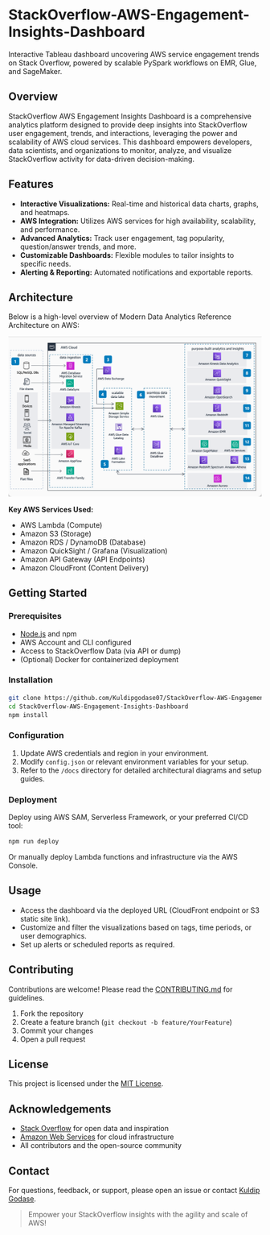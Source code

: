 # StackOverflow-AWS-Engagement-Insights-Dashboard
Interactive Tableau dashboard uncovering AWS service engagement trends on Stack Overflow, powered by scalable PySpark workflows on EMR, Glue, and SageMaker.

## Overview

StackOverflow AWS Engagement Insights Dashboard is a comprehensive analytics platform designed to provide deep insights into StackOverflow user engagement, trends, and interactions, leveraging the power and scalability of AWS cloud services. This dashboard empowers developers, data scientists, and organizations to monitor, analyze, and visualize StackOverflow activity for data-driven decision-making.


## Features

- **Interactive Visualizations:** Real-time and historical data charts, graphs, and heatmaps.
- **AWS Integration:** Utilizes AWS services for high availability, scalability, and performance.
- **Advanced Analytics:** Track user engagement, tag popularity, question/answer trends, and more.
- **Customizable Dashboards:** Flexible modules to tailor insights to specific needs.
- **Alerting & Reporting:** Automated notifications and exportable reports.


## Architecture

Below is a high-level overview of Modern Data Analytics Reference Architecture on AWS:

![AWS Architecture Diagram](https://github.com/Kuldipgodase07/StackOverflow-AWS-Engagement-Insights-Dashboard/blob/main/aws-stackoverflow-data-insights-main/.ipynb_checkpoints/AWS%20Data%20Analytics%20Architecture%20Diagram)
<!-- Replace the above URL with the actual location of your AWS architecture diagram -->

**Key AWS Services Used:**
- AWS Lambda (Compute)
- Amazon S3 (Storage)
- Amazon RDS / DynamoDB (Database)
- Amazon QuickSight / Grafana (Visualization)
- Amazon API Gateway (API Endpoints)
- Amazon CloudFront (Content Delivery)


## Getting Started

### Prerequisites

- [Node.js](https://nodejs.org/) and npm
- AWS Account and CLI configured
- Access to StackOverflow Data (via API or dump)
- (Optional) Docker for containerized deployment

### Installation

```sh
git clone https://github.com/Kuldipgodase07/StackOverflow-AWS-Engagement-Insights-Dashboard.git
cd StackOverflow-AWS-Engagement-Insights-Dashboard
npm install
```

### Configuration

1. Update AWS credentials and region in your environment.
2. Modify `config.json` or relevant environment variables for your setup.
3. Refer to the `/docs` directory for detailed architectural diagrams and setup guides.

### Deployment

Deploy using AWS SAM, Serverless Framework, or your preferred CI/CD tool:

```sh
npm run deploy
```
Or manually deploy Lambda functions and infrastructure via the AWS Console.


## Usage

- Access the dashboard via the deployed URL (CloudFront endpoint or S3 static site link).
- Customize and filter the visualizations based on tags, time periods, or user demographics.
- Set up alerts or scheduled reports as required.


## Contributing

Contributions are welcome! Please read the [CONTRIBUTING.md](CONTRIBUTING.md) for guidelines.

1. Fork the repository
2. Create a feature branch (`git checkout -b feature/YourFeature`)
3. Commit your changes
4. Open a pull request


## License

This project is licensed under the [MIT License](LICENSE).


## Acknowledgements

- [Stack Overflow](https://stackoverflow.com/) for open data and inspiration
- [Amazon Web Services](https://aws.amazon.com/) for cloud infrastructure
- All contributors and the open-source community


## Contact

For questions, feedback, or support, please open an issue or contact [Kuldip Godase](mailto:your.email@example.com).


> Empower your StackOverflow insights with the agility and scale of AWS!
